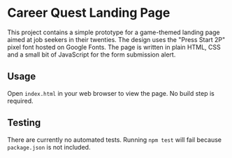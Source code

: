 # Career Quest Landing Page

This project contains a simple prototype for a game-themed landing page aimed at job seekers in their twenties.
The design uses the "Press Start 2P" pixel font hosted on Google Fonts. The page is written in plain HTML, CSS and a small bit of JavaScript for the form submission alert.

## Usage

Open `index.html` in your web browser to view the page.  No build step is required.

## Testing

There are currently no automated tests. Running `npm test` will fail because `package.json` is not included.
